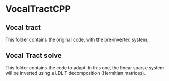 # VocalTractCPP

## Vocal tract
This folder contains the original code, with the pre-inverted system.

## Vocal Tract solve
This folder contains the code to adapt. In this one, the linear sparse system
will be inverted using a LDL.T decomposition (Hermitian matrices).
